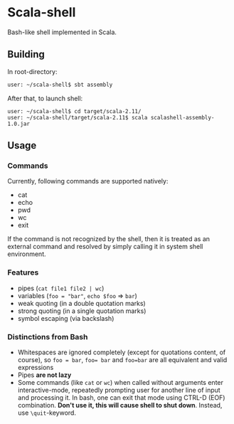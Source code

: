 # Scala-shell

Bash-like shell implemented in Scala.

## Building

In root-directory:

```sh
user: ~/scala-shell$ sbt assembly
```

After that, to launch shell:

```
user: ~/scala-shell$ cd target/scala-2.11/
user: ~/scala-shell/target/scala-2.11$ scala scalashell-assembly-1.0.jar
```

## Usage

### Commands

Currently, following commands are supported natively:

  - cat
  - echo
  - pwd
  - wc
  - exit

If the command is not recognized by the shell, then it is treated as an external command and resolved by simply calling it in system shell environment.

### Features

  - pipes (`cat file1 file2 | wc`)
  - variables (`foo = "bar"`, `echo $foo` => `bar`)
  - weak quoting (in a double quotation marks)
  - strong quoting (in a single quotation marks)
  - symbol escaping (via backslash)

### Distinctions from Bash

  - Whitespaces are ignored completely (except for quotations content, of course), so `foo = bar`, `foo= bar` and `foo=bar` are all equivalent and valid expressions
  - Pipes **are not lazy**
  - Some commands (like `cat` or `wc`) when called without arguments enter interactive-mode, repeatedly prompting user for another line of input and processing it. In bash, one can exit that mode using CTRL-D (EOF) combination. **Don't use it, this will cause shell to shut down**. Instead, use `\quit`-keyword.
